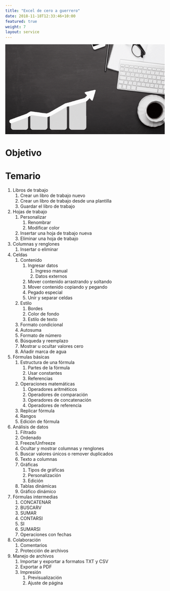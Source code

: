 ```yaml
---
title: "Excel de cero a guerrero"
date: 2018-11-18T12:33:46+10:00
featured: true
weight: 7
layout: service
---
```


![Portada de Excel de cero a guerrero](/images/cursos/cero-guerrero.gif)

# Objetivo

# Temario

1. Libros de trabajo
    1. Crear un libro de trabajo nuevo
    1. Crear un libro de trabajo desde una plantilla
    1. Guardar el libro de trabajo
1. Hojas de trabajo
    1. Personalizar
        1. Renombrar
        1. Modificar color
    1. Insertar una hoja de trabajo nueva
    1. Eliminar una hoja de trabajo
1. Columnas y renglones
    1. Insertar o eliminar
1. Celdas	
    1. Contenido
        1. Ingresar datos
            1. Ingreso manual
            1. Datos externos
        1. Mover contenido arrastrando y soltando
        1. Mover contenido copiando y pegando
        1. Pegado especial
        1. Unir y separar celdas
    1. Estilo
        1. Bordes	
        1. Color de fondo
        1. Estilo de texto
    1. Formato condicional
    1. Autosuma
    1. Formato de número
    1. Búsqueda y reemplazo
    1. Mostrar u ocultar valores cero
    1. Añadir marca de agua
1. Fórmulas básicas
    1. Estructura de una fórmula
        1. Partes de la fórmula
        1. Usar constantes
        1. Referencias
    1. Operaciones matemáticas
        1. Operadores aritméticos
        1. Operadores de comparación
        1. Operadores de concatenación
        1. Operadores de referencia
    1. Replicar fórmula
    1. Rangos
    1. Edición de fórmula
1. Análisis de datos
    1. Filtrado
    1. Ordenado
    1. Freeze/Unfreeze
    1. Ocultar y mostrar columnas y renglones
    1. Buscar valores únicos o remover duplicados
    1. Texto a columnas
    1. Gráficas
        1. Tipos de gráficas
        1. Personalización
        1. Edición
    1. Tablas dinámicas
    1. Gráfico dinámico
1. Fórmulas intermedias
    1. CONCATENAR
    1. BUSCARV
    1. SUMAR
    1. CONTARSI
    1. SI
    1. SUMARSI
    1. Operaciones con fechas
1. Colaboración
    1. Comentarios
    1. Protección de archivos
1. Manejo de archivos
    1. Importar y exportar a formatos TXT y CSV
    1. Exportar a PDF
    1. Impresión
        1. Previsualización
        1. Ajuste de página
